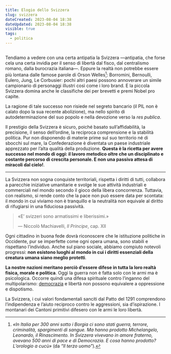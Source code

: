 ```yaml
---
title: Elogio dello Svizzera
slug: svizzera
dateCreated: 2023-08-04 18:38
dateUpdated: 2023-08-04 18:38
visible: true
tags:
  - politica
---
```


##

<span class="newthought">Tendiamo a vedere</span> con una certa antipatia la Svizzera —antipatia, che forse cela una certa invidia per il senso di libertà dal fisco, dal centralismo romano, dalla burocrazia italiana—. Eppure la realtà non potrebbe essere più lontana dalle famose parole di Orson Welles[^1]: Borromini, Bernoulli, Eulero, Jung, Le Corbusier: pochi altri paesi possono annoverare un simile campionario di personaggi illustri così come i loro brand. E la piccola Svizzera domina anche le classifiche dei per brevetti e premi Nobel pro capite.

[^1]: _«In Italia per 300 anni sotto i Borgia ci sono stati guerra, terrore, criminalità, spargimenti di sangue. Ma hanno prodotto Michelangelo, Leonardo, il Rinascimento. In Svizzera vivevano in amore fraterno, avevano 500 anni di pace e di Democrazia. E cosa hanno prodotto? L’orologio a cucù»_ (da _“Il terzo uomo”_).

La ragione di tale successo non risiede nel segreto bancario (il PIL non è calato dopo la sua recente abolizione), ma nello spirito di autodeterminazione del suo popolo e nella devozione verso la _res publica_.

Il prestigio della Svizzera è sicuro, poiché basato sull’affidabilità, la precisione, il senso dell’ordine, la reciproca comprensione e la stabilità politica. Pur non disponendo di materie prime sul suo territorio né di sbocchi sul mare, la Confederazione è diventata un paese industriale apprezzato per l’alta qualità della produzione. **Questa è la ricetta per avere successo nel mondo di oggi: il lavoro metodico oltre che un disciplinato e costante percorso di crescita personale. E non una passiva attesa di miracoli dal cielo!**.

---

La Svizzera non sogna conquiste territoriali, rispetta i diritti di tutti, collabora a parecchie iniziative umanitarie e svolge le sue attività industriali e commerciali nel mondo secondo il gioco della libera concorrenza. Tuttavia, con realismo, si rende conto che la pace non può essere data per scontata: il mondo in cui viviamo non è tranquillo e la neutralità non equivale al diritto di rifugiarsi in una fiduciosa passività.

<div class='epigraph'>

> «E’ svizzeri sono armatissimi e liberissimi.» <footer> — Niccolò Machiavelli, _Il Principe_, cap. XII</footer>

</div>

Ogni cittadino in buona fede dovrà riconoscere che le istituzione politiche in Occidente, pur se imperfette come ogni opera umana, sono stabili e rispettano l’individuo. Anche sul piano sociale, abbiamo compiuto notevoli progressi: **non esistono luoghi al mondo in cui i diritti essenziali della creatura umana siano meglio protetti**.

**La nostre nazioni meritano perciò d’essere difese in tutta la loro realtà fisica, morale e politica**. Oggi la guerra non è fatta solo con le armi ma è psicologica. Occorre quindi una difesa spirituale contro l’inganno del multipolarismo: [democrazia](/notes/democrazia/) e libertà non possono equivalere a oppressione e dispotismo.

La Svizzera, i cui valori fondamentali sanciti dal Patto del 1291 comprendono l’indipendenza e l’aiuto reciproco contro le aggressioni, sia d’ispirazione. I montanari dei Cantoni primitivi difesero con le armi le loro libertà.

